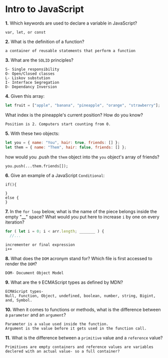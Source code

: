# Intro to JavaScript

**1.** Which keywords are used to declare a variable in JavaScript?

<!-- enter you answer in the space below -->

```
var, let, or const
```

**2.** What is the definition of a function?

<!-- enter you answer in the space below -->

```
a container of reusable statements that perform a function
```

**3.** What are the `SOLID` principles?

<!-- enter you answer in the space below -->

```
S- Single responsibility
O- Open/Closed classes
L- Liskov substution
I- Interface Segregation
D- Dependancy Inversion
```

**4.** Given this array:

```js
let fruit = ["apple", "banana", "pineapple", "orange", "strawberry"];
```

What index is the pineapple's current position? How do you know?

<!-- enter you answer in the space below -->

```
Position is 2. Computers start counting from 0.
```

**5.** With these two objects:

```js
let you = { name: "You", hair: true, friends: [] };
let them = { name: "Them", hair: false, friends: [] };
```

how would you .push the `them` object into the `you` object's array of friends?

<!-- enter you answer in the space below -->

```
you.push(...them.friends[]);
```

**6.** Give an example of a JavaScript `Conditional`:

<!-- enter you answer in the space below -->

```
if(){

}
else {
}
```

**7.** In the `for loop` below, what is the name of the piece belongs inside the empty "**\_\_**" space? What would you put here to increase `i` by one on every iteration?

```js
for ( let i = 0; i < arr.length; _______ ) {
  //...
```

<!-- enter you answer in the space below -->

```
incrementer or final expression
i++

```

**8.** What does the `DOM` acronym stand for? Which file is first accessed to render the `DOM`?

<!-- enter you answer in the space below -->

```
DOM- Document Object Model
```

**9.** What are the `9` ECMAScript types as defined by MDN?

<!-- enter you answer in the space below -->

```
ECMAScript types-
Null, Function, Object, undefined, boolean, number, string, Bigint, and, Symbol.
```

**10.** When it comes to functions or methods, what is the difference between a `parameter` and an `argument`?

<!-- enter you answer in the space below -->

```
Parameter is a value used inside the function.
Argument is the value before it gets used in the function call.
```

**11.** What is the difference between a `primitive` value and a `reference` value?

<!-- enter you answer in the space below -->

```
Primitives are empty containers and reference values are variables declered with an actual value- so a full container?
```
